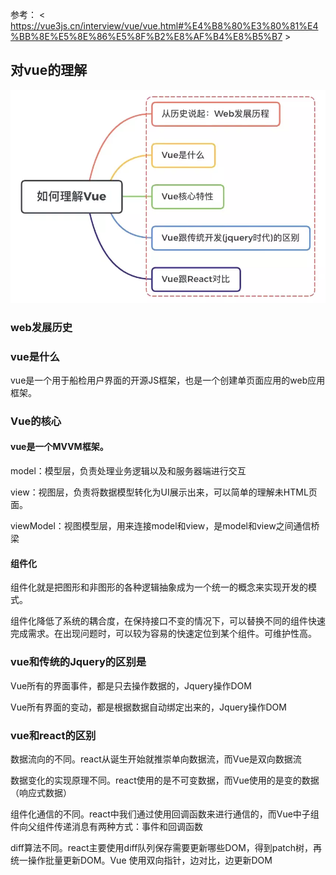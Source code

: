 参考： < https://vue3js.cn/interview/vue/vue.html#%E4%B8%80%E3%80%81%E4%BB%8E%E5%8E%86%E5%8F%B2%E8%AF%B4%E8%B5%B7 >
## 对vue的理解

<img src='../img/vue的理解关键点.png' />

### web发展历史


### vue是什么

vue是一个用于船检用户界面的开源JS框架，也是一个创建单页面应用的web应用框架。

### Vue的核心

#### vue是一个MVVM框架。

model：模型层，负责处理业务逻辑以及和服务器端进行交互

view：视图层，负责将数据模型转化为UI展示出来，可以简单的理解未HTML页面。

viewModel：视图模型层，用来连接model和view，是model和view之间通信桥梁
#### 组件化

组件化就是把图形和非图形的各种逻辑抽象成为一个统一的概念来实现开发的模式。

组件化降低了系统的耦合度，在保持接口不变的情况下，可以替换不同的组件快速完成需求。在出现问题时，可以较为容易的快速定位到某个组件。可维护性高。



### vue和传统的Jquery的区别是

Vue所有的界面事件，都是只去操作数据的，Jquery操作DOM

Vue所有界面的变动，都是根据数据自动绑定出来的，Jquery操作DOM

### vue和react的区别

数据流向的不同。react从诞生开始就推崇单向数据流，而Vue是双向数据流

数据变化的实现原理不同。react使用的是不可变数据，而Vue使用的是变的数据（响应式数据）

组件化通信的不同。react中我们通过使用回调函数来进行通信的，而Vue中子组件向父组件传递消息有两种方式：事件和回调函数

diff算法不同。react主要使用diff队列保存需要更新哪些DOM，得到patch树，再统一操作批量更新DOM。Vue 使用双向指针，边对比，边更新DOM



